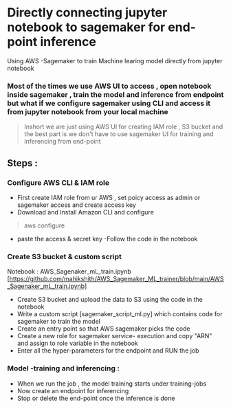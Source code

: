 # Directly connecting jupyter notebook to sagemaker for end-point inference
Using AWS -Sagemaker to train Machine learing model directly from jupyter notebook

### Most of the times we use AWS UI to access , open notebook inside sagemaker , train the model and inference from endpoint but what if we configure sagemaker using CLI and access it from jupyter notebook from your local machine

>Inshort we are just using AWS UI for creating IAM role , S3 bucket and the best part is we don't have to use sagemaker UI for training and inferencing from end-point

## Steps : 

### Configure AWS CLI & IAM role

- First create IAM role from ur AWS , set poicy access as admin or sagemaker access and create access key
- Download and Install Amazon CLI and configure
> aws configure
- paste the access & secret key
-Follow the code in the notebook

### Create S3 bucket & custom script

Notebook :  AWS_Sagenaker_mL_train.ipynb [https://github.com/mahikshith/AWS_Sagemaker_ML_trainer/blob/main/AWS_Sagenaker_mL_train.ipynb]

- Create S3 bucket and upload the data to S3 using the code in the notebook
- Write a custom script [sagemaker_script_ml.py] which contains code for sagemaker to train the model
- Create an entry point so that AWS sagemaker picks the code
- Create a new role for sagemaker service- execution and copy "ARN" and assign to role variable in the notebook
- Enter all the hyper-parameters for the endpoint and RUN the job

### Model -training and inferencing : 

- When we run the job , the model training starts under training-jobs
- Now create an endpoint for inferencing
- Stop or delete the end-point once the inference is done


